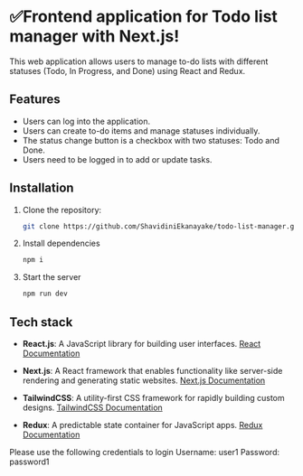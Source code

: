 # ✅Frontend application for Todo list manager with Next.js!

This web application allows users to manage to-do lists with different statuses (Todo, In Progress, and Done) using React and Redux.

## Features

- Users can log into the application.
- Users can create to-do items and manage statuses individually.
- The status change button is a checkbox with two statuses: Todo and Done.
- Users need to be logged in to add or update tasks.

## Installation

1. Clone the repository:

   ```bash
   git clone https://github.com/ShavidiniEkanayake/todo-list-manager.git

2. Install dependencies
   
    ```bash
   npm i
    
4. Start the server

   ```bash
   npm run dev 

## Tech stack

- **React.js**: A JavaScript library for building user interfaces. [React Documentation](https://reactjs.org/)

- **Next.js**: A React framework that enables functionality like server-side rendering and generating static websites. [Next.js Documentation](https://nextjs.org/)

- **TailwindCSS**: A utility-first CSS framework for rapidly building custom designs. [TailwindCSS Documentation](https://tailwindcss.com/)

- **Redux**: A predictable state container for JavaScript apps. [Redux Documentation](https://redux.js.org/)

Please use the following credentials to login
Username: user1
Password: password1
